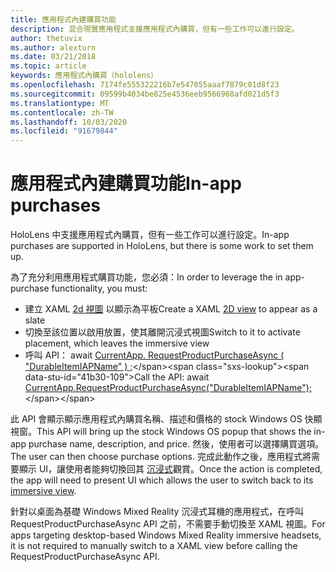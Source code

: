 ```yaml
---
title: 應用程式內建購買功能
description: 混合現實應用程式支援應用程式內購買，但有一些工作可以進行設定。
author: thetuvix
ms.author: alexturn
ms.date: 03/21/2018
ms.topic: article
keywords: 應用程式內購買（hololens）
ms.openlocfilehash: 7174fe555322216b7e547055aaaf7879c01d8f23
ms.sourcegitcommit: 09599b4034be825e4536eeb9566968afd021d5f3
ms.translationtype: MT
ms.contentlocale: zh-TW
ms.lasthandoff: 10/03/2020
ms.locfileid: "91679844"
---
```

# <a name="in-app-purchases"></a><span data-ttu-id="41b30-104">應用程式內建購買功能</span><span class="sxs-lookup"><span data-stu-id="41b30-104">In-app purchases</span></span>

<span data-ttu-id="41b30-105">HoloLens 中支援應用程式內購買，但有一些工作可以進行設定。</span><span class="sxs-lookup"><span data-stu-id="41b30-105">In-app purchases are supported in HoloLens, but there is some work to set them up.</span></span>

<span data-ttu-id="41b30-106">為了充分利用應用程式購買功能，您必須：</span><span class="sxs-lookup"><span data-stu-id="41b30-106">In order to leverage the in app-purchase functionality, you must:</span></span>
* <span data-ttu-id="41b30-107">建立 XAML [2d 視圖](../design/app-views.md) 以顯示為平板</span><span class="sxs-lookup"><span data-stu-id="41b30-107">Create a XAML [2D view](../design/app-views.md) to appear as a slate</span></span>
* <span data-ttu-id="41b30-108">切換至該位置以啟用放置，使其離開沉浸式視圖</span><span class="sxs-lookup"><span data-stu-id="41b30-108">Switch to it to activate placement, which leaves the immersive view</span></span>
* <span data-ttu-id="41b30-109">呼叫 API： await [CurrentApp. RequestProductPurchaseAsync ( "DurableItemIAPName" ) ;](https://docs.microsoft.com/uwp/api/windows.applicationmodel.store.currentapp#Windows_ApplicationModel_Store_CurrentApp_RequestProductPurchaseAsync_System_String_)</span><span class="sxs-lookup"><span data-stu-id="41b30-109">Call the API: await [CurrentApp.RequestProductPurchaseAsync("DurableItemIAPName");](https://docs.microsoft.com/uwp/api/windows.applicationmodel.store.currentapp#Windows_ApplicationModel_Store_CurrentApp_RequestProductPurchaseAsync_System_String_)</span></span>

<span data-ttu-id="41b30-110">此 API 會顯示顯示應用程式內購買名稱、描述和價格的 stock Windows OS 快顯視窗。</span><span class="sxs-lookup"><span data-stu-id="41b30-110">This API will bring up the stock Windows OS popup that shows the in-app purchase name, description, and price.</span></span> <span data-ttu-id="41b30-111">然後，使用者可以選擇購買選項。</span><span class="sxs-lookup"><span data-stu-id="41b30-111">The user can then choose purchase options.</span></span> <span data-ttu-id="41b30-112">完成此動作之後，應用程式將需要顯示 UI，讓使用者能夠切換回其 [沉浸式](../design/app-views.md)觀賞。</span><span class="sxs-lookup"><span data-stu-id="41b30-112">Once the action is completed, the app will need to present UI which allows the user to switch back to its [immersive view](../design/app-views.md).</span></span>

<span data-ttu-id="41b30-113">針對以桌面為基礎 Windows Mixed Reality 沉浸式耳機的應用程式，在呼叫 RequestProductPurchaseAsync API 之前，不需要手動切換至 XAML 視圖。</span><span class="sxs-lookup"><span data-stu-id="41b30-113">For apps targeting desktop-based Windows Mixed Reality immersive headsets, it is not required to manually switch to a XAML view before calling the RequestProductPurchaseAsync API.</span></span>
